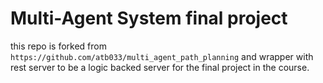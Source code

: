 # Multi-Agent System final project

this repo is forked from `https://github.com/atb033/multi_agent_path_planning`
and wrapper with rest server to be a logic backed server for the final project in the course.



